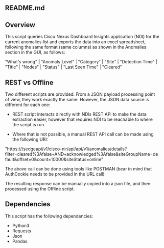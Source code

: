 ## README.md

## Overview

This script queries Cisco Nexus Dashboard Insights application (NDI) for the current anomalies list and exports the data into an excel spreadsheet, following the same format (same columns) as shown in the Anomalies section in the GUI, as follows:

"What's wrong" | "Anomaly Level" | "Category" | "Site" | "Detection Time" | "Title" | "Nodes" | "Status" | "Last Seen Time" | "Cleared"

## REST vs Offline 

Two different scripts are provided. From a JSON payload processing point of view, they work exactly the same. However, the JSON data source is different for each one: 

- REST script interacts directly with NDIs REST API to make the data extraction easier, however that requires NDI to be reachable to where the script is run. 

- Where that is not possible, a manual REST API call can be made using the following URI: 

"https://<nd-cluster>/sedgeapi/v1/cisco-nir/api/api/v1/anomalies/details?filter=cleared%3Afalse+AND+acknowledged%3Afalse&siteGroupName=default&offset=0&count=10000&siteStatus=online"

The above call can be done using tools like POSTMAN (bear in mind that AuthCookie needs to be provided in the URL call)

The resulting response can be manually copied into a json file, and then processed using the Offline script.

## Dependencies

This script has the following dependencies:

- Python3
- Requests
- Json
- Pandas


